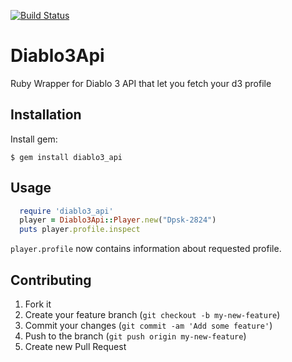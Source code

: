 [![Build Status](https://travis-ci.org/dpsk/diablo3_api.png?branch=master)](https://travis-ci.org/dpsk/diablo3_api)

# Diablo3Api

Ruby Wrapper for Diablo 3 API that let you fetch your d3 profile

## Installation

Install gem:

    $ gem install diablo3_api

## Usage

```ruby
  require 'diablo3_api'
  player = Diablo3Api::Player.new("Dpsk-2824")
  puts player.profile.inspect
```
``player.profile`` now contains information about requested profile.

## Contributing

1. Fork it
2. Create your feature branch (`git checkout -b my-new-feature`)
3. Commit your changes (`git commit -am 'Add some feature'`)
4. Push to the branch (`git push origin my-new-feature`)
5. Create new Pull Request
